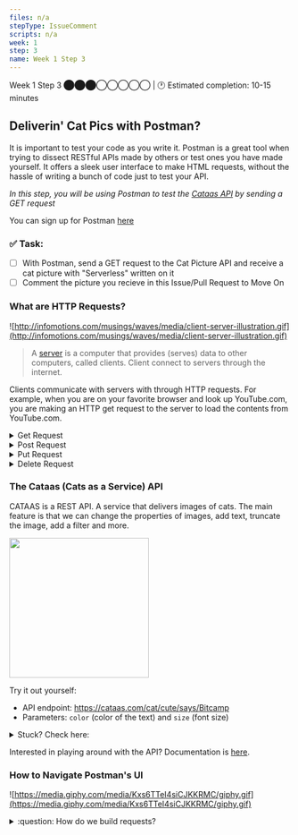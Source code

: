 ```yaml
---
files: n/a
stepType: IssueComment
scripts: n/a
week: 1
step: 3
name: Week 1 Step 3
---
```


Week 1 Step 3 ⬤⬤⬤◯◯◯◯◯ | 🕐 Estimated completion: 10-15 minutes

## Deliverin' Cat Pics with Postman? 
It is important to test your code as you write it. Postman is a great tool when trying to dissect RESTful APIs made by others or test ones you have made yourself. It offers a sleek user interface to make HTML requests, without the hassle of writing a bunch of code just to test your API.

*In this step, you will be using Postman to test the [Cataas API](cataas.com) by sending a GET request*

You can sign up for Postman [here](https://www.postman.com/)

### ✅  Task:

- [ ]  With Postman, send a GET request to the Cat Picture API and receive a cat picture with "Serverless" written on it 
- [ ]  Comment the picture you recieve in this Issue/Pull Request to Move On

### What are HTTP Requests?
![http://infomotions.com/musings/waves/media/client-server-illustration.gif](http://infomotions.com/musings/waves/media/client-server-illustration.gif)

> A [server](https://www.infotech.co.uk/blog/it-infrastructure-what-does-a-server-actually-do) is a computer that provides (serves) data to other computers, called clients. Client connect to servers through the internet.

Clients communicate with servers with through HTTP requests. For example, when you are on your favorite browser and look up YouTube.com, you are making an HTTP get request to the server to load the contents from YouTube.com.

<details>
<summary>Get Request</summary>
A Get Request is used to retrieve and request data from a specified resource in a server. The information is iddentified by the Request-URL. In this case, you will use
a Get Request URL from the Catass API to receive a cat picture.

</details>


<details>
<summary>Post Request</summary>
A Post request are used to send data to a server to create or update a resource. The informration submitted to the server is archived in the request body of the HTTP request.
The HTTP post method is often used to send user-generated data to a server. An example could be uploading a picture to an Post URL.

</details>

<details>
<summary>Put Request</summary>
A Put request is similar to a Post request, but the difference is that Put requests are idempotent, meaning the results will always be the sabe if you call the Put request 
multiple times.

</details>

<details>
<summary>Delete Request</summary>
A Delete request is used to delete resources indicated by the URL and will remove the targeted resouces.

</details>

### The Cataas (Cats as a Service) API
CATAAS is a REST API. A service that delivers images of cats. The main feature is that we can change the properties of images, add text, truncate the image, add a filter and more.

<img src="https://cataas.com/cat/says/hello%20world!" height="250" width="250">

Try it out yourself:
* API endpoint: https://cataas.com/cat/cute/says/Bitcamp
* Parameters: `color` (color of the text) and `size` (font size)

<details>
<summary>Stuck? Check here:</summary>
<br>

1. **Specifying the API Endpoint:** Enter https://cataas.com/cat/cute/says/Bitcamp, which is the API endpoint, into the text box next to GET

![image](https://user-images.githubusercontent.com/69332964/98034882-ad787100-1de5-11eb-83fd-9cb73f78beae.png)

2. **Setting Parameters:** Click on "Params" and enter `color` into Key and the color you want (eg. blue) into Value. Enter `size` into the next Key row and a number (eg. 50) into Value.
> **Note on parameters:** 
> * the `size` parameter refers to the font size of your caption. It has a limit at around 1,200.
> * Colors are pretty hit or miss; since the Cat API is on the web, but it generally adheres to HTML color names. Expect values such as "blue, green, yellow" to work.
> * The API can take very large words as input for the caption, however only **34** characters can be seen on the picture at one time .
3. **Click `Send` to get your cat picture**
    <br><br/>
</details>

Interested in playing around with the API? Documentation is [here](https://cataas.com/#/).


### How to Navigate Postman's UI
![https://media.giphy.com/media/Kxs6TTeI4siCJKKRMC/giphy.gif](https://media.giphy.com/media/Kxs6TTeI4siCJKKRMC/giphy.gif)

<details>
  <summary>:question: How do we build requests?</summary>
  
  The [Postman documentation](https://learning.postman.com/docs/sending-requests/requests/) covers:
  * Creating requests
  * Adding request detail
  * Setting request URLs
  * Selecting request methods
  * Sending parameters
  * Sending body data
  * Authenticating requests
  * Configuring request headers
</details>
